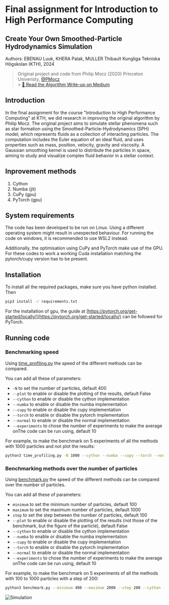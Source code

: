 # Final assignment for Introduction to High Performance Computing

## Create Your Own Smoothed-Particle Hydrodynamics Simulation

Authors: EBENAU Luuk, KHERA Palak, MULLER Thibault Kungliga Tekniska Högskolan (KTH), 2024

> Original project and code from Philip Mocz (2020) Princeton Univeristy, [@PMocz](https://twitter.com/PMocz)<br> > [📝 Read the Algorithm Write-up on Medium](https://philip-mocz.medium.com/create-your-own-smoothed-particle-hydrodynamics-simulation-with-python-76e1cec505f1)

## Introduction

In the final assignment for the course "Introduction to High Performance Computing" at KTH, we did research in improving the original algorithm by Philip Mocz.
The original project aims to simulate stellar phenomena such as star formation using the Smoothed-Particle-Hydrodynamics (SPH) model, which represents fluids as a collection of interacting particles. The computation includes the Euler equation of an ideal fluid, and uses properties such as mass, position, velocity, gravity and viscosity. A Gaussian smoothing kernel is used to distribute the particles in space, aiming to study and visualize complex fluid behavior in a stellar context.

## Inprovement methods

1. Cython
2. Numba (jit)
3. CuPy (gpu)
4. PyTorch (gpu)

## System requirements

The code has been developed to be run on Linux. Using a different operating system might result in unexpected behaviour. For running the code on windows, it is recommended to use WSL2 instead.

Additionally, the optimisation using CuPy and PyTorch make use of the GPU. For these codes to work a working Cuda installation matching the pytorch/cupy version has to be present.

## Installation

To install all the required packages, make sure you have python installed. Then

```bash
pip3 install -r requirements.txt
```

For the installation of gpu, the guide at [https://pytorch.org/get-started/locally/](https://pytorch.org/get-started/locally/) can be followed for PyTorch.

## Running code

### Benchmarking speed

Using [time_profiling.py](./time_profiling.py) the speed of the different methods can be compared.

You can add all these of parameters:

- `-N` to set the number of particles, default 400
- `--plot` to enable or disable the plotting of the results, default False
- `--cython` to enable or disable the cython implementation
- `--numba` to enable or disable the numba implementation
- `--cupy` to enable or disable the cupy implementation
- `--torch` to enable or disable the pytorch implementation
- `--normal` to enable or disable the normal implementation
- `--experiments` to chose the number of experiments to make the average onThe code can be run using, default 10

For example, to make the benchmark on 5 experiments of all the methods with 1000 particles and not plot the results:

```bash
python3 time_profiling.py -N 1000 --cython --numba --cupy --torch --normal --experiments 5
```

### Benchmarking methods over the number of particles

Using [benchmark.py](./benchmark.py) the speed of the different methods can be compared over the number of particles.

You can add all these of parameters:

- `minimum` to set the minimum number of particles, default 100
- `maximum` to set the maximum number of particles, default 1000
- `step` to set the step between the number of particles, default 100
- `--plot` to enable or disable the plotting of the results (not those of the benchmark, but the figure of the particle), default False
- `--cython` to enable or disable the cython implementation
- `--numba` to enable or disable the numba implementation
- `--cupy` to enable or disable the cupy implementation
- `--torch` to enable or disable the pytorch implementation
- `--normal` to enable or disable the normal implementation
- `--experiments` to chose the number of experiments to make the average onThe code can be run using, default 10

For example, to make the benchmark on 5 experiments of all the methods with 100 to 1000 particles with a step of 200:

```bash
python3 benchmark.py --minimum 400 --maximum 2000 --step 200 --cython --numba --cupy --torch --normal --experiments 5
```

![Simulation](./sph.png)

